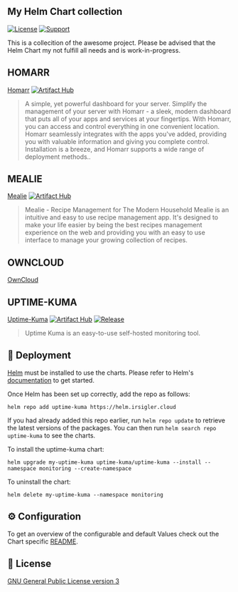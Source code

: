 ## My Helm Chart collection

[![License](https://img.shields.io/badge/License-GPL--3.0-blue.svg)](https://opensource.org/license/gpl-3-0)
[![Support](https://img.shields.io/badge/Support-Community-yellow)]()

This is a collecition of the awesome project.
Please be advised that the Helm Chart my not fulfill all needs and is work-in-progress.

## HOMARR
[Homarr](https://github.com/louislam/uptime-kuma) [![Artifact Hub](https://img.shields.io/endpoint?url=https://artifacthub.io/badge/repository/homarr)](https://artifacthub.io/packages/helm/truecharts/homarr)
> A simple, yet powerful dashboard for your server.
> Simplify the management of your server with Homarr - a sleek,
> modern dashboard that puts all of your apps and services at your fingertips.
> With Homarr, you can access and control everything in one convenient location.
> Homarr seamlessly integrates with the apps you've added, providing you with valuable 
> information and giving you complete control. Installation is a breeze, and Homarr supports a wide range
> of deployment methods..


## MEALIE
[Mealie](https://github.com/louislam/uptime-kuma) [![Artifact Hub](https://img.shields.io/endpoint?url=https://artifacthub.io/badge/repository/homarr)](https://artifacthub.io/packages/helm/truecharts/homarr)
> Mealie - Recipe Management for The Modern Household
> Mealie is an intuitive and easy to use recipe management app. 
> It's designed to make your life easier by being the best recipes management experience on the web
> and providing you with an easy to use interface to manage your growing collection of recipes.


## OWNCLOUD
[OwnCloud](https://github.com/louislam/uptime-kuma)
>
>


## UPTIME-KUMA
[Uptime-Kuma](https://github.com/louislam/uptime-kuma) [![Artifact Hub](https://img.shields.io/endpoint?url=https://artifacthub.io/badge/repository/uptime-kuma)](https://artifacthub.io/packages/search?repo=uptime-kuma)
[![Release](https://github.com/dirsigler/uptime-kuma-helm/actions/workflows/release.yaml/badge.svg?branch=main)](https://github.com/dirsigler/uptime-kuma-helm/actions/workflows/release.yaml)
> Uptime Kuma is an easy-to-use self-hosted monitoring tool.


## 🚀 Deployment

[Helm](https://helm.sh) must be installed to use the charts. Please refer to
Helm's [documentation](https://helm.sh/docs) to get started.

Once Helm has been set up correctly, add the repo as follows:

    helm repo add uptime-kuma https://helm.irsigler.cloud

If you had already added this repo earlier, run `helm repo update` to retrieve
the latest versions of the packages. You can then run `helm search repo uptime-kuma` to see the charts.

To install the uptime-kuma chart:

    helm upgrade my-uptime-kuma uptime-kuma/uptime-kuma --install --namespace monitoring --create-namespace

To uninstall the chart:

    helm delete my-uptime-kuma --namespace monitoring

## ⚙️ Configuration

To get an overview of the configurable and default Values check out the Chart specific [README](./charts/uptime-kuma/README.md).

## 📝 License

[GNU General Public License version 3](./LICENSE)
